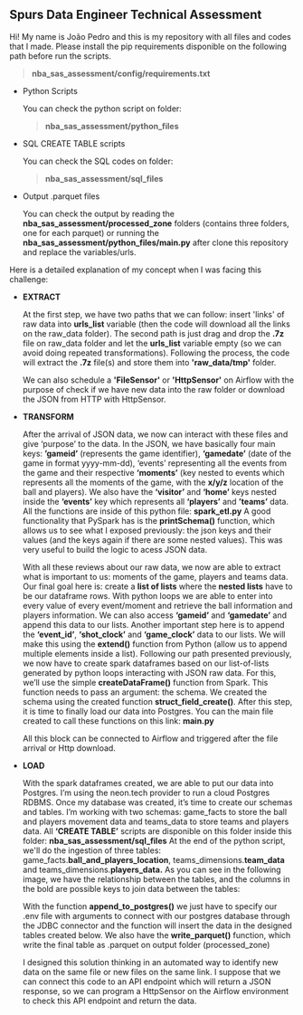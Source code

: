 ## Spurs Data Engineer Technical Assessment

Hi! My name is João Pedro and this is my repository with all files and codes that I made. Please install the pip requirements disponible on the following path before run the scripts.
>**nba_sas_assessment/config/requirements.txt** 


- Python Scripts

    You can check the python script on folder: 
    > **nba_sas_assessment/python_files**
- SQL CREATE TABLE scripts

    You can check the SQL codes on folder: 
    > **nba_sas_assessment/sql_files**

- Output .parquet files

    You can check the output by reading the **nba_sas_assessment/processed_zone** folders (contains three folders, one for each parquet) or 
    running the **nba_sas_assessment/python_files/main.py** after clone this repository and replace the variables/urls.

Here is a detailed explanation of my concept when I was facing this challenge:

 - **EXTRACT**

    At the first step, we have two paths that we can follow: insert 'links' of raw data into **urls_list** variable (then the code will download all the links on the raw_data folder).
    The second path is just drag and drop the **.7z** file on raw_data folder and let the **urls_list** variable empty (so we can avoid doing repeated transformations).
    Following the process, the code will extract the **.7z** file(s) and store them into **'raw_data/tmp'** folder. 

    We can also schedule a **'FileSensor'** or **'HttpSensor'** on Airflow with the purpose of check if we have new data into the raw folder or download the JSON from HTTP with HttpSensor.

 - **TRANSFORM**
	
	After the arrival of JSON data, we now can interact with these files and give ‘purpose’ to the data. In the JSON, we have basically four main keys: **’gameid’** (represents the game identifier), **‘gamedate’** (date of the game in format yyyy-mm-dd), ‘events’ representing all the events from the game and their respective **‘moments’** (key nested to events which represents all the moments of the game, with the **x/y/z** location of the ball and players). We also have the **‘visitor’** and **‘home’** keys nested inside the **‘events’** key which represents all **‘players’** and **’teams’** data. All the functions are inside of this python file: **spark_etl.py** 
    A good functionality that PySpark has is the **printSchema()** function, which allows us to see what I exposed previously: the json keys and their values (and the keys again if there are some nested values). This was very useful to build the logic to acess JSON data.
	
    With all these reviews about our raw data, we now are able to extract what is important to us: moments of the game, players and teams data. Our final goal here is: create a **list of lists** where the **nested lists** have to be our dataframe rows. With python loops we are able to enter into every value of every event/moment and retrieve the ball information and players information. We can also access **‘gameid’** and **‘gamedate’** and append this data to our lists. 
    Another important step here is to append the **‘event_id’**, **‘shot_clock’** and **‘game_clock’** data to our lists. We will make this using the **extend()** function from Python (allow us to append multiple elements inside a list).
    Following our path presented previously, we now have to create spark dataframes based on our list-of-lists generated by python loops interacting with JSON raw data. For this, we’ll use the simple **createDataFrame()** function from Spark. This function needs to pass an argument: the schema. We created the schema using the created function **struct_field_create()**. After this step, it is time to finally load our data into Postgres. You can the main file created to call these functions on this link: **main.py** 

    All this block can be connected to Airflow and triggered after the file arrival or Http download.

 - **LOAD**

    With the spark dataframes created, we are able to put our data into Postgres. I’m using the neon.tech provider to run a cloud Postgres RDBMS. Once my database was created, it’s time to create our schemas and tables. I’m working with two schemas: game_facts to store the ball and players movement data and teams_data to store teams and players data. All **‘CREATE TABLE’** scripts are disponible on this folder inside this folder: **nba_sas_assessment/sql_files**
	At the end of the python script, we'll do the ingestion of three tables: game_facts.**ball_and_players_location**, teams_dimensions.**team_data** and teams_dimensions.**players_data.**
	As you can see in the following image, we have the relationship between the tables, and the columns in the bold are possible keys to join data between the tables:

	With the function **append_to_postgres()** we just have to specify our .env file with arguments to connect with our postgres database through the JDBC connector and the function will insert the data in the designed tables created below. We also have the **write_parquet()** function, which write the final table as .parquet on output folder (processed_zone)

    I designed this solution thinking in an automated way to identify new data on the same file or new files on the same link. I suppose that we can connect this code to an API endpoint which will return a JSON response, so we can program a HttpSensor on the Airflow environment to check this API endpoint and return the data. 
